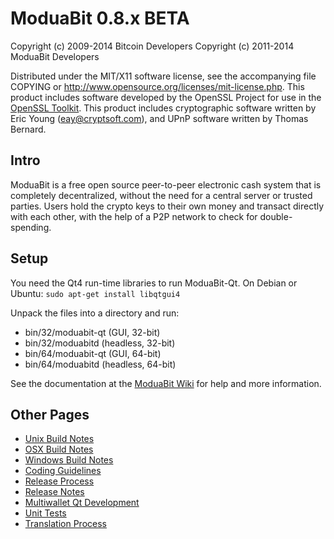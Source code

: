 ModuaBit 0.8.x BETA
====================

Copyright (c) 2009-2014 Bitcoin Developers
Copyright (c) 2011-2014 ModuaBit Developers

Distributed under the MIT/X11 software license, see the accompanying
file COPYING or http://www.opensource.org/licenses/mit-license.php.
This product includes software developed by the OpenSSL Project for use in the [OpenSSL Toolkit](http://www.openssl.org/). This product includes
cryptographic software written by Eric Young ([eay@cryptsoft.com](mailto:eay@cryptsoft.com)), and UPnP software written by Thomas Bernard.


Intro
---------------------
ModuaBit is a free open source peer-to-peer electronic cash system that is
completely decentralized, without the need for a central server or trusted
parties.  Users hold the crypto keys to their own money and transact directly
with each other, with the help of a P2P network to check for double-spending.


Setup
---------------------
You need the Qt4 run-time libraries to run ModuaBit-Qt. On Debian or Ubuntu:
	`sudo apt-get install libqtgui4`

Unpack the files into a directory and run:

- bin/32/moduabit-qt (GUI, 32-bit)
- bin/32/moduabitd (headless, 32-bit)
- bin/64/moduabit-qt (GUI, 64-bit)
- bin/64/moduabitd (headless, 64-bit)

See the documentation at the [ModuaBit Wiki](http://moduabit.info)
for help and more information.


Other Pages
---------------------
- [Unix Build Notes](build-unix.md)
- [OSX Build Notes](build-osx.md)
- [Windows Build Notes](build-msw.md)
- [Coding Guidelines](coding.md)
- [Release Process](release-process.md)
- [Release Notes](release-notes.md)
- [Multiwallet Qt Development](multiwallet-qt.md)
- [Unit Tests](unit-tests.md)
- [Translation Process](translation_process.md)
